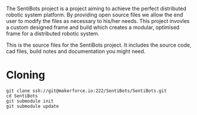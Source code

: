 The SentiBots project is a project aiming to achieve the perfect distributed robotic system 
platform. By providing open source files we allow the end user to modify the files as necessary 
to his/her needs. This project invovles a custom designed frame and build which creates a 
modular, optimised frame for a distributed robotic system.

This is the source files for the SentiBots project. It includes the source code, cad files, build
notes and documentation you might need. 

# Cloning

```
git clone ssh://git@makerforce.io:222/SentiBots/SentiBots.git
cd SentiBots
git submodule init
git submodule update
```
